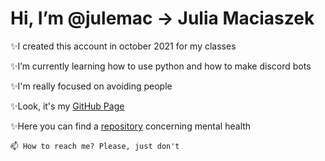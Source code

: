 # Hi, I’m @julemac -> Julia Maciaszek
 
  ✨I created this account in october 2021 for my classes
 
  ✨I’m currently learning how to use python and how to make discord bots
 
  ✨I'm really focused on avoiding people
  
  ✨Look, it's my [GitHub Page](https://julemac.github.io/)
  
  ✨Here you can find a [repository](https://github.com/julemac/mental-health-datasets) concerning mental health
   
   
    📫 How to reach me? Please, just don't
<!---
julemac/julemac is a ✨ special ✨ repository because its `README.md` (this file) appears on your GitHub profile.
You can click the Preview link to take a look at your changes.
--->
